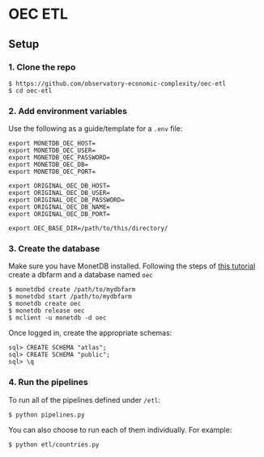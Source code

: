 # OEC ETL

## Setup

### 1. Clone the repo

```commandline
$ https://github.com/observatory-economic-complexity/oec-etl
$ cd oec-etl
```

### 2. Add environment variables

Use the following as a guide/template for a `.env` file:

```
export MONETDB_OEC_HOST=
export MONETDB_OEC_USER=
export MONETDB_OEC_PASSWORD=
export MONETDB_OEC_DB=
export MONETDB_OEC_PORT=

export ORIGINAL_OEC_DB_HOST=
export ORIGINAL_OEC_DB_USER=
export ORIGINAL_OEC_DB_PASSWORD=
export ORIGINAL_OEC_DB_NAME=
export ORIGINAL_OEC_DB_PORT=

export OEC_BASE_DIR=/path/to/this/directory/

```

### 3. Create the database

Make sure you have MonetDB installed. Following the steps of [this tutorial](https://www.monetdb.org/Documentation/UserGuide/Tutorial) create a dbfarm and a database named `oec`

```commandline
$ monetdbd create /path/to/mydbfarm
$ monetdbd start /path/to/mydbfarm
$ monetdb create oec
$ monetdb release oec
$ mclient -u monetdb -d oec
```

Once logged in, create the appropriate schemas:

```
sql> CREATE SCHEMA "atlas";
sql> CREATE SCHEMA "public";
sql> \q
```

### 4. Run the pipelines

To run all of the pipelines defined under `/etl`:

```commandline
$ python pipelines.py
```

You can also choose to run each of them individually. For example:

```commandline
$ python etl/countries.py
```